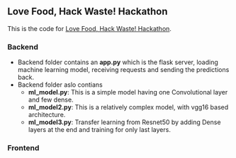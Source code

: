 ## Love Food, Hack Waste! Hackathon

This is the code for [Love Food, Hack Waste! Hackathon](https://www.dvfoodhack.com).

### Backend

- Backend folder contains an **app.py** which is the flask server, loading machine learning model, receiving requests
    and sending the predictions back.
- Backend folder aslo contians 
    - **ml_model.py**: This is a simple model having one Convolutional layer and few dense.
    - **ml_model2.py**: This is a relatively complex model, with vgg16 based architecture.
    - **ml_model3.py**: Transfer learning from Resnet50 by adding Dense layers at the end and training for only last layers.
        
        
 ### Frontend
    

